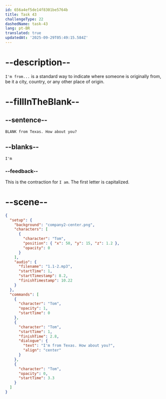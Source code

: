 ```yaml
---
id: 656a4ef5de14f8301be5764b
title: Task 43
challengeType: 22
dashedName: task-43
lang: pt-BR
translated: true
updatedAt: '2025-09-29T05:49:15.584Z'
---
```


<!--
AUDIO REFERENCE:
Tom: I'm from Texas. How about you?
-->

# --description--

`I'm from...` is a standard way to indicate where someone is originally from, be it a city, country, or any other place of origin.

# --fillInTheBlank--

## --sentence--

`BLANK from Texas. How about you?`

## --blanks--

`I'm`

### --feedback--

This is the contraction for `I am`. The first letter is capitalized.

# --scene--

```json
{
  "setup": {
    "background": "company2-center.png",
    "characters": [
      {
        "character": "Tom",
        "position": { "x": 50, "y": 15, "z": 1.2 },
        "opacity": 0
      }
    ],
    "audio": {
      "filename": "1.1-2.mp3",
      "startTime": 1,
      "startTimestamp": 8.2,
      "finishTimestamp": 10.22
    }
  },
  "commands": [
    {
      "character": "Tom",
      "opacity": 1,
      "startTime": 0
    },
    {
      "character": "Tom",
      "startTime": 1,
      "finishTime": 2.8,
      "dialogue": {
        "text": "I'm from Texas. How about you?",
        "align": "center"
      }
    },
    {
      "character": "Tom",
      "opacity": 0,
      "startTime": 3.3
    }
  ]
}
```
